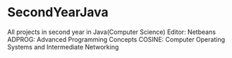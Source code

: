 # SecondYearJava
All projects in second year in Java(Computer Science)
Editor: Netbeans
ADPROG: Advanced Programming Concepts
COSINE: Computer Operating Systems and Intermediate Networking
